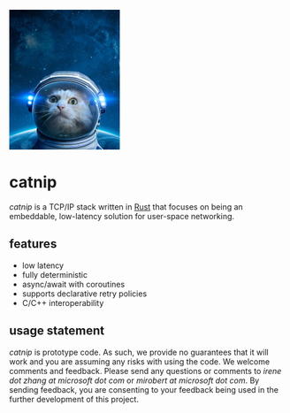 [![alt text](./astrocat-small.jpg "Astro Cat")](https://io9.gizmodo.com/my-god-its-full-of-cats-the-very-best-artwork-of-cats-1676879337?utm_campaign=socialflow_io9_facebook&utm_source=io9_facebook&utm_medium=socialflow)

catnip
=======

_catnip_ is a TCP/IP stack written in [Rust](https://www.rust-lang.org/) that focuses on being an embeddable, low-latency solution for user-space networking.


features
--------

- low latency
- fully deterministic
- async/await with coroutines
- supports declarative retry policies
- C/C++ interoperability

usage statement
---------------

_catnip_ is prototype code. As such, we provide no guarantees
that it will work and you are assuming any risks with using the code.
We welcome comments and feedback. Please send any questions or
comments to _irene dot zhang at microsoft dot com_ or
_mirobert at microsoft dot com_.  By sending feedback, you are
consenting to your feedback being used in the further development of
this project.
